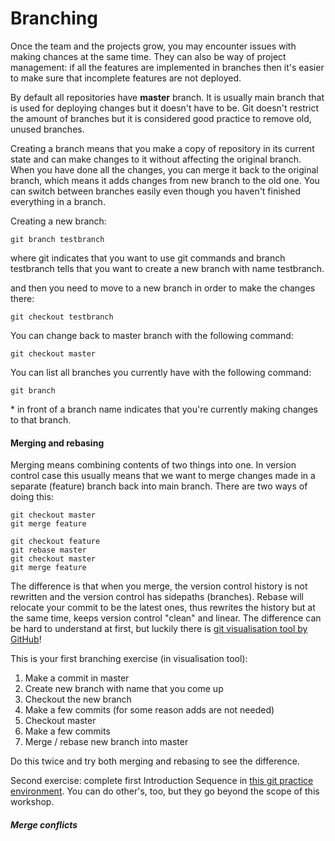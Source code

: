 # Branching

Once the team and the projects grow, you may encounter issues with making chances at the same time. 
They can also be way of project management: if all the features are implemented in branches then it's easier to make sure that incomplete features are not deployed. 

By default all repositories have **master** branch. It is usually main branch that is used for deploying changes but it doesn't have to be. Git doesn't restrict the amount of branches but it is considered good practice to remove old, unused branches. 

Creating a branch means that you make a copy of repository in its current state and can make changes to it without affecting the original branch. When you have done all the changes, you can merge it back to the original branch, which means it adds changes from new branch to the old one. You can switch between branches easily even though you haven't finished everything in a branch.

Creating a new branch:
```
git branch testbranch
```
where git indicates that you want to use git commands and branch testbranch tells that you want to create a new branch with name testbranch. 

and then you need to move to a new branch in order to make the changes there:
```
git checkout testbranch
```
You can change back to master branch with the following command:
```
git checkout master 
```
You can list all branches you currently have with the following command:
```
git branch 
```
\* in front of a branch name indicates that you're currently making changes to that branch. 

#### Merging and rebasing
Merging means combining contents of two things into one. In version control case this usually means that we want to merge changes made in a separate (feature) branch back into main branch. There are two ways of doing this:

```
git checkout master 
git merge feature 
```

```
git checkout feature
git rebase master
git checkout master
git merge feature
```

The difference is that when you merge, the version control history is not rewritten and the version control has sidepaths (branches). Rebase will relocate your commit to be the latest ones, thus rewrites the history but at the same time, keeps version control "clean" and linear. The difference can be hard to understand at first, but luckily there is [git visualisation tool by GitHub](http://git-school.github.io/visualizing-git/)!

This is your first branching exercise (in visualisation tool): 
1. Make a commit in master
2. Create new branch with name that you come up
3. Checkout the new branch
4. Make a few commits (for some reason adds are not needed)
5. Checkout master
6. Make a few commits 
7. Merge / rebase new branch into master

Do this twice and try both merging and rebasing to see the difference.

Second exercise: complete first Introduction Sequence in [this git practice environment](https://learngitbranching.js.org/). You can do other's, too, but they go beyond the scope of this workshop. 


##### Merge conflicts

